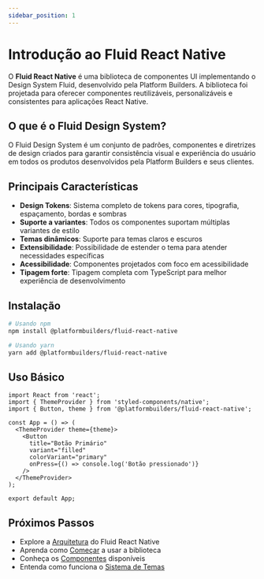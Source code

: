 ```yaml
---
sidebar_position: 1
---
```


# Introdução ao Fluid React Native

O **Fluid React Native** é uma biblioteca de componentes UI implementando o Design System Fluid, desenvolvido pela Platform Builders. A biblioteca foi projetada para oferecer componentes reutilizáveis, personalizáveis e consistentes para aplicações React Native.

## O que é o Fluid Design System?

O Fluid Design System é um conjunto de padrões, componentes e diretrizes de design criados para garantir consistência visual e experiência do usuário em todos os produtos desenvolvidos pela Platform Builders e seus clientes.

## Principais Características

- **Design Tokens**: Sistema completo de tokens para cores, tipografia, espaçamento, bordas e sombras
- **Suporte a variantes**: Todos os componentes suportam múltiplas variantes de estilo
- **Temas dinâmicos**: Suporte para temas claros e escuros
- **Extensibilidade**: Possibilidade de estender o tema para atender necessidades específicas
- **Acessibilidade**: Componentes projetados com foco em acessibilidade
- **Tipagem forte**: Tipagem completa com TypeScript para melhor experiência de desenvolvimento

## Instalação

```bash
# Usando npm
npm install @platformbuilders/fluid-react-native

# Usando yarn
yarn add @platformbuilders/fluid-react-native
```

## Uso Básico

```tsx
import React from 'react';
import { ThemeProvider } from 'styled-components/native';
import { Button, theme } from '@platformbuilders/fluid-react-native';

const App = () => (
  <ThemeProvider theme={theme}>
    <Button
      title="Botão Primário"
      variant="filled"
      colorVariant="primary"
      onPress={() => console.log('Botão pressionado')}
    />
  </ThemeProvider>
);

export default App;
```

## Próximos Passos

- Explore a [Arquitetura](/docs/architecture) do Fluid React Native
- Aprenda como [Começar](/docs/getting-started) a usar a biblioteca
- Conheça os [Componentes](/docs/components) disponíveis
- Entenda como funciona o [Sistema de Temas](/docs/theme)
